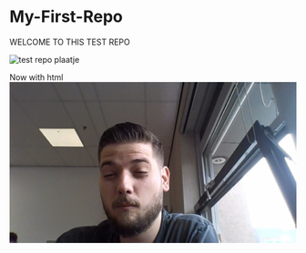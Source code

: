 # My-First-Repo
WELCOME TO THIS TEST REPO

![test repo plaatje](https://github.com/user-attachments/assets/55d63722-75d8-484d-bada-dac89ccda4b4)


Now with html
<img src="repo foto.jpg">
